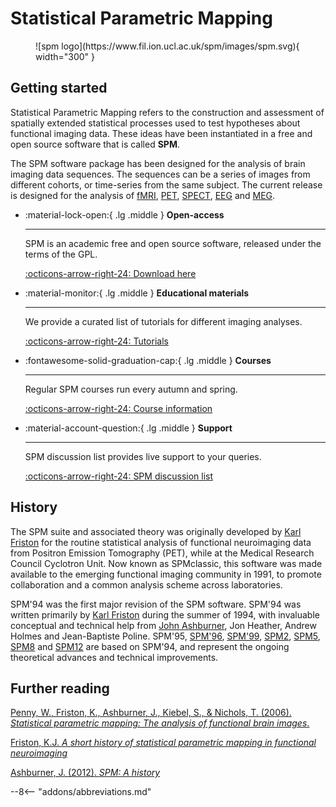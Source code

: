# Statistical Parametric Mapping

<figure markdown>
  ![spm logo](https://www.fil.ion.ucl.ac.uk/spm/images/spm.svg){ width="300" }
  <figcaption></figcaption>
</figure>

## Getting started

Statistical Parametric Mapping refers to the construction and assessment of spatially extended statistical processes used to test hypotheses about functional imaging data. These ideas have been instantiated in a free and open source software that is called **SPM**.

The SPM software package has been designed for the analysis of brain imaging data sequences. The sequences can be a series of images from different cohorts, or time-series from the same subject. The current release is designed for the analysis of [fMRI](https://www.fil.ion.ucl.ac.uk/spm/doc/biblio/Keyword/FMRI.html), [PET](https://www.fil.ion.ucl.ac.uk/spm/doc/biblio/Keyword/PET.html), [SPECT](https://www.fil.ion.ucl.ac.uk/spm/doc/biblio/Keyword/PET.html), [EEG](https://www.fil.ion.ucl.ac.uk/spm/doc/biblio/Keyword/EEG.html) and [MEG](https://www.fil.ion.ucl.ac.uk/spm/doc/biblio/Keyword/MEG.html).

<div class="grid cards" markdown>

-   :material-lock-open:{ .lg .middle } __Open-access__

    ---

    SPM is an academic free and open source software, released under the terms of the GPL.

    [:octicons-arrow-right-24: Download here ](https://www.fil.ion.ucl.ac.uk/spm/software/download/)

-   :material-monitor:{ .lg .middle } __Educational materials__

    ---

    We provide a curated list of tutorials for different imaging analyses.

    [:octicons-arrow-right-24: Tutorials](tutorials/fmri_preprocessing/introduction/)

-   :fontawesome-solid-graduation-cap:{ .lg .middle } __Courses__

    ---

    Regular SPM courses run every autumn and spring.

    [:octicons-arrow-right-24: Course information](https://www.fil.ion.ucl.ac.uk/spm/course/)

-   :material-account-question:{ .lg .middle } __Support__

    ---

    SPM discussion list provides live support to your queries.

    [:octicons-arrow-right-24: SPM discussion list](https://www.fil.ion.ucl.ac.uk/spm/support/)

</div>

## History

The SPM suite and associated theory was originally developed by [Karl Friston](https://www.fil.ion.ucl.ac.uk/~karl/) for the routine statistical analysis of functional neuroimaging data from Positron Emission Tomography (PET), while at the Medical Research Council Cyclotron Unit. Now known as SPMclassic, this software was made available to the emerging functional imaging community in 1991, to promote collaboration and a common analysis scheme across laboratories.

SPM'94 was the first major revision of the SPM software. SPM'94 was written primarily by [Karl Friston](https://www.fil.ion.ucl.ac.uk/~karl/) during the summer of 1994, with invaluable conceptual and technical help from [John Ashburner](https://www.fil.ion.ucl.ac.uk/~john/), Jon Heather, Andrew Holmes and Jean-Baptiste Poline. SPM'95, [SPM'96](https://www.fil.ion.ucl.ac.uk/spm/software/spm96/), [SPM'99](https://www.fil.ion.ucl.ac.uk/spm/software/spm99/), [SPM2](https://www.fil.ion.ucl.ac.uk/spm/software/spm2/), [SPM5](https://www.fil.ion.ucl.ac.uk/spm/software/spm5/), [SPM8](https://www.fil.ion.ucl.ac.uk/spm/software/spm8/) and [SPM12](https://www.fil.ion.ucl.ac.uk/spm/software/spm12/) are based on SPM'94, and represent the ongoing theoretical advances and technical improvements.

## Further reading

[Penny, W., Friston, K., Ashburner, J., Kiebel, S., & Nichols, T. (2006). *Statistical parametric mapping: The analysis of functional brain images*.](https://www.fil.ion.ucl.ac.uk/spm/doc/#books)

[Friston, K.J. *A short history of statistical parametric mapping in functional neuroimaging*](https://www.fil.ion.ucl.ac.uk/spm/doc/history.html)

[Ashburner, J. (2012). *SPM: A history*](https://doi.org/10.1016/j.neuroimage.2011.10.025)

--8<-- "addons/abbreviations.md"

